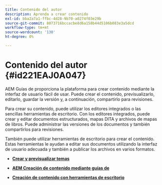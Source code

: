 ```yaml
---
title: Contenido del autor
description: Aprenda a crear contenido
exl-id: bba2a7a1-ffbc-4d28-9b70-a0274f03e29b
source-git-commit: 8073716bccacbe8d6a158b44d5106b083e3a5dcd
workflow-type: tm+mt
source-wordcount: '130'
ht-degree: 0%

---
```


# Contenido del autor {#id221EAJ0A047}

AEM Guías de proporciona la plataforma para crear contenido mediante la interfaz de usuario fácil de usar. Puede crear el contenido, previsualizarlo, editarlo, guardar la versión y, a continuación, compartirlo para revisiones.

Para crear su contenido, puede utilizar los editores integrados o las sencillas herramientas de escritorio. Con los editores integrados, puede crear y editar documentos estructurados, mapas DITA y archivos de mapas de libros. Puede administrar las versiones de los documentos y también compartirlos para revisiones.

También puede utilizar herramientas de escritorio para crear el contenido. Estas herramientas le ayudan a editar sus documentos utilizando la interfaz de usuario adecuada y también a publicar los archivos en varios formatos.

- **[Crear y previsualizar temas](create-preview-topics.md)**

- **[AEM Creación de contenido mediante guías de](authoring-content-xml-doc.md)**

- **[Creación de contenido con herramientas de escritorio](author-desktop-tools.md)**
